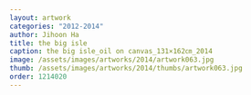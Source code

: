 ```yaml
---
layout: artwork
categories: "2012-2014"
author: Jihoon Ha
title: the big isle
caption: the big isle_oil on canvas_131×162㎝_2014
image: /assets/images/artworks/2014/artwork063.jpg
thumb: /assets/images/artworks/2014/thumbs/artwork063.jpg
order: 1214020
---
```

